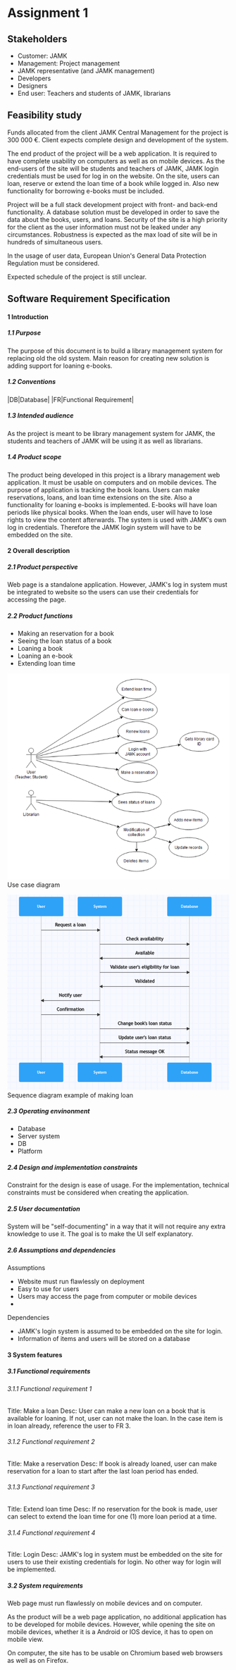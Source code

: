 # Assignment 1

## Stakeholders

- Customer: JAMK
- Management: Project management
- JAMK representative (and JAMK management)
- Developers
- Designers
- End user: Teachers and students of JAMK, librarians

## Feasibility study

Funds allocated from the client JAMK Central Management for the project is 300 000 €. Client expects complete design and development of the system.

The end product of the project will be a web application. It is required to have complete usability on computers as well as on mobile devices. As the end-users of the site will be students and teachers of JAMK, JAMK login credentials must be used for log in on the website. On the site, users can loan, reserve or extend the loan time of a book while logged in. Also new functionality for borrowing e-books must be included. 

Project will be a full stack development project with front- and back-end functionality. A database solution must be developed in order to save the data about the books, users, and loans. Security of the site is a high priority for the client as the user information must not be leaked under any circumstances. Robustness is expected as the max load of site will be in hundreds of simultaneous users.

In the usage of user data, European Union's General Data Protection Regulation must be considered.

Expected schedule of the project is still unclear.

## Software Requirement Specification

#### 1 Introduction

##### 1.1 Purpose

The purpose of this document is to build a library management system for replacing old the old system. Main reason for creating new solution is adding support for loaning e-books.

##### 1.2 Conventions

|DB|Database|
|FR|Functional Requirement|

##### 1.3 Intended audience

As the project is meant to be library management system for JAMK, the students and teachers of JAMK will be using it as well as librarians.

##### 1.4 Product scope

The product being developed in this project is a library management web application. It must be usable on computers and on mobile devices. The purpose of application is tracking the book loans. Users can make reservations, loans, and loan time extensions on the site. Also a functionality for loaning e-books is implemented. E-books will have loan periods like physical books. When the loan ends, user will have to lose rights to view the content afterwards. The system is used with JAMK's own log in credentials. Therefore the JAMK login system will have to be embedded on the site.


#### 2 Overall description

##### 2.1 Product perspective

Web page is a standalone application. However, JAMK's log in system must be integrated to website so the users can use their credentials for accessing the page.

##### 2.2 Product functions

- Making an reservation for a book
- Seeing the loan status of a book
- Loaning a book
- Loaning an e-book
- Extending loan time

![](/resources/assignment1/usecase.png)
Use case diagram

![](/resources/assignment1/sequencediagram.png)
Sequence diagram example of making loan

##### 2.3 Operating envinonment

- Database
- Server system
- DB
- Platform

##### 2.4 Design and implementation constraints

Constraint for the design is ease of usage. For the implementation, technical constraints must be considered when creating the application.

##### 2.5 User documentation

System will be "self-documenting" in a way that it will not require any extra knowledge to use it. The goal is to make the UI self explanatory.

##### 2.6 Assumptions and dependencies

Assumptions
- Website must run flawlessly on deployment
- Easy to use for users
- Users may access the page from computer or mobile devices
- 

Dependencies
- JAMK's login system is assumed to be embedded on the site for login.
- Information of items and users will be stored on a database

#### 3 System features

##### 3.1 Functional requirements

###### 3.1.1 Functional requirement 1

Title: Make a loan
Desc: User can make a new loan on a book that is available for loaning. If not, user can not make the loan. In the case item is in loan already, reference the user to FR 3.

###### 3.1.2 Functional requirement 2

Title: Make a reservation
Desc: If book is already loaned, user can make reservation for a loan to start after the last loan period has ended.

###### 3.1.3 Functional requirement 3

Title: Extend loan time
Desc: If no reservation for the book is made, user can select to extend the loan time for one (1) more loan period at a time.

###### 3.1.4 Functional requirement 4

Title: Login
Desc: JAMK's log in system must be embedded on the site for users to use their existing credentials for login. No other way for login will be implemented.

##### 3.2 System requirements

Web page must run flawlessly on mobile devices and on computer. 

As the product will be a web page application, no additional application has to be developed for mobile devices. However, while opening the site on mobile devices, whether it is a Android or IOS device, it has to open on mobile view.

On computer, the site has to be usable on Chromium based web browsers as well as on Firefox.